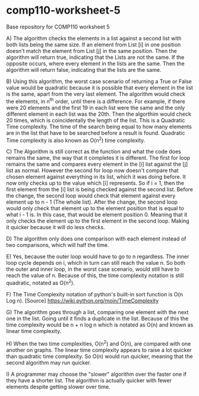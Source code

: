 # comp110-worksheet-5
Base repository for COMP110 worksheet 5

A) The algorithm checks the elements in a list against a second list with both lists being the same size. If an element from List [i] in one position doesn't match the element from List [j] in the same position. Then the algorithm will return true, indicating that the Lists are not the same. If the opposite occurs, where every element in the lists are the same. Then the algorithm will return false, indicating that the lists are the same.

B) Using this algorithm, the worst case scenario of returning a True or False value would be quadratic because it is possible that every element in the list is the same, apart from the very last element. The algorithm would check the elements, in n<sup>th</sup> order, until there is a difference. For example, if there were 20 elements and the first 19 in each list were the same and the only different element in each list was the 20th. Then the algorthim would check 20 times, which is coincidentally the length of the list. This is a Quadratic Time complexity. The time of the search being equal to how many elements are in the list that have to be searched before a result is found. Quadratic Time complexity is also known as O(n<sup>2</sup>) time complexity.

C) The Algorithm is still correct as the function and what the code does remains the same, the way that it completes it is different. The first for loop remains the same and compares every element in the [i] list against the [j] list as normal. However the second for loop now doesn't compare that chosen element against everything in its list, which it was doing before. It now only checks up to the value which [i] represents. So if i = 1, then the first element from the [i] list is being checked against the second list. Before the change, the second loop would check that element against every element up to n - 1 (The whole list). After the change, the second loop would only check that element up to the element position that is equal to what i - 1 is. In this case, that would be element position 0. Meaning that it only checks the element up to the first element in the second loop. Making it quicker because it will do less checks. 

D) The algorithm only does one comparison with each element instead of two comparisons, which will half the time.

E) Yes, because the outer loop would have to go to n regardless. The inner loop cycle depends on i, which in turn can still reach the value n. So both the outer and inner loop, in the worst case scenario, would still have to reach the value of n. Because of this, the time complexity notation is still quadratic, notated as O(n<sup>2</sup>).

F) The Time Complexity notation of python's built-in sort function is O(n Log n). [Source] https://wiki.python.org/moin/TimeComplexity

G) The algorithm goes through a list, comparing one element with the next one in the list. Going until it finds a duplicate in the list. Because of this the time complexity would be n + n log n which is notated as O(n) and known as linear time complexity. 

H) When the two time complexities, O(n<sup>2</sup>) and O(n), are compared with one another on graphs. The linear time complexity appears to raise a lot quicker than quadratic time complexity. So O(n) would run quicker, meaning that the second algorithm may run quicker.

I) A programmer may choose the "slower" algorithm over the faster one if they have a shorter list. The algorithm is actually quicker with fewer elements despite getting slower over time.
